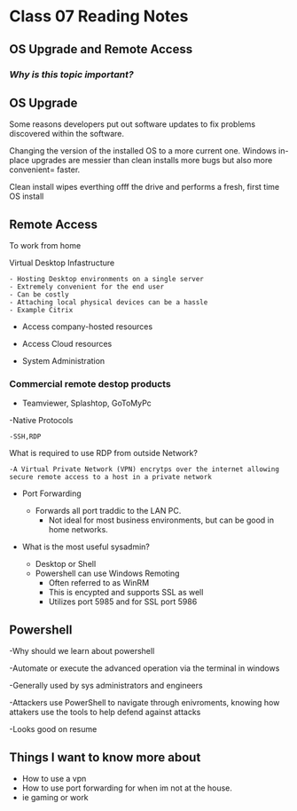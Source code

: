 # **Class 07 Reading Notes**

## **OS Upgrade and Remote Access**

### **_Why is this topic important?_**

## **OS Upgrade**

Some reasons developers put out software updates to fix problems discovered within the software.

Changing the version of the installed OS to a more current one. Windows in-place upgrades are messier than clean installs more bugs but also more convenient= faster.

Clean install wipes everthing offf the drive and performs a fresh, first time OS install

## Remote Access

To work from home

Virtual Desktop Infastructure

    - Hosting Desktop environments on a single server
    - Extremely convenient for the end user
    - Can be costly
    - Attaching local physical devices can be a hassle
    - Example Citrix

- Access company-hosted resources

- Access Cloud resources

- System Administration

### Commercial remote destop products

- Teamviewer, Splashtop, GoToMyPc

-Native Protocols

    -SSH,RDP

What is required to use RDP from outside Network?

    -A Virtual Private Network (VPN) encrytps over the internet allowing secure remote access to a host in a private network

- Port Forwarding
  - Forwards all port traddic to the LAN PC.
    - Not ideal for most business environments, but can be good in home networks.

- What is the most useful sysadmin?
  - Desktop or Shell
  - Powershell can use Windows Remoting
    - Often referred to as WinRM
    - This is encypted and supports SSL as well
    - Utilizes port 5985 and for SSL port 5986

## Powershell

-Why should we learn about powershell

 -Automate or execute the advanced operation via the terminal in windows

 -Generally used by sys administrators and engineers

 -Attackers use PowerShell to navigate through enivroments, knowing how attakers use the tools to help defend against attacks

 -Looks good on resume

## Things I want to know more about

- How to use a vpn
- How to use port forwarding for when im not at the house.
- ie gaming or work
